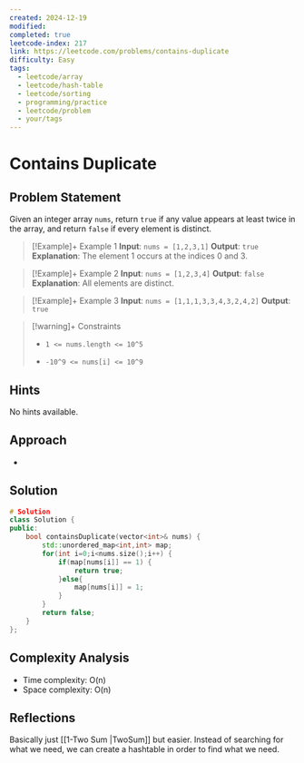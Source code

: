 ```yaml
---
created: 2024-12-19
modified: 
completed: true
leetcode-index: 217
link: https://leetcode.com/problems/contains-duplicate
difficulty: Easy
tags:
  - leetcode/array
  - leetcode/hash-table
  - leetcode/sorting
  - programming/practice
  - leetcode/problem
  - your/tags
---
```

# Contains Duplicate

## Problem Statement
Given an integer array `nums`, return `true` if any value appears at least twice in the array, and return `false` if every element is distinct.

 

>[!Example]+ Example 1
>**Input**: `nums = [1,2,3,1]`
>**Output**: `true`
>**Explanation**: The element 1 occurs at the indices 0 and 3.
></div>

>[!Example]+ Example 2
>**Input**: `nums = [1,2,3,4]`
>**Output**: `false`
>**Explanation**: All elements are distinct.
></div>

>[!Example]+ Example 3
>**Input**: `nums = [1,1,1,3,3,4,3,2,4,2]`
>**Output**: `true`

>[!warning]+ Constraints
>- `1 <= nums.length <= 10^5`
>
>- `-10^9 <= nums[i] <= 10^9`
## Hints
No hints available.
## Approach

- 
## Solution

```cpp
# Solution
class Solution {
public:
    bool containsDuplicate(vector<int>& nums) {
        std::unordered_map<int,int> map;
        for(int i=0;i<nums.size();i++) {
            if(map[nums[i]] == 1) {
                return true;
            }else{
                map[nums[i]] = 1;
            }
        }
        return false;
    }
};
```

## Complexity Analysis

- Time complexity:  O(n)
- Space complexity: O(n)

## Reflections

Basically just [[1-Two Sum |TwoSum]] but easier. Instead of searching for what we need, we can create a hashtable in order to find what we need.